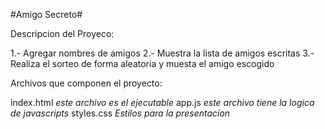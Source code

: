 #Amigo Secreto#

Descripcion del Proyeco:

1.- Agregar nombres de amigos
2.- Muestra la lista de amigos escritas
3.- Realiza el sorteo de forma aleatoria y muesta el amigo escogido


Archivos que componen el proyecto:

index.html  *este archivo es el ejecutable*
app.js      *este archivo tiene la logica de javascripts*
styles.css  *Estilos para la presentacion*
